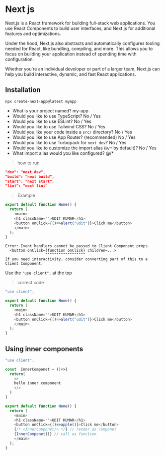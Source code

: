 # Next js

Next.js is a React framework for building full-stack web applications. You use React Components to build user interfaces, and Next.js for additional features and optimizations.

Under the hood, Next.js also abstracts and automatically configures tooling needed for React, like bundling, compiling, and more. This allows you to focus on building your application instead of spending time with configuration.

Whether you're an individual developer or part of a larger team, Next.js can help you build interactive, dynamic, and fast React applications.

## Installation

`npx create-next-app@latest myapp `

- What is your project named? my-app
- Would you like to use TypeScript? No / Yes
- Would you like to use ESLint? No / Yes
- Would you like to use Tailwind CSS? No / Yes
- Would you like your code inside a `src/` directory? No / Yes
- Would you like to use App Router? (recommended) No / Yes
- Would you like to use Turbopack for `next dev`?  No / Yes
- Would you like to customize the import alias (`@/*` by default)? No / Yes
- What import alias would you like configured? @/*

> how to run

```json
"dev": "next dev",
"build": "next build",
"start": "next start",
"lint": "next lint"
```

> Example

``` javascript
export default function Home() {
  return (
    <main>
    <h1 className="">UDIT KUMAR</h1>
    <button onClick={()=>alert("udit")}>Click me</button>
    </main>
  );
}
```

```
Error: Event handlers cannot be passed to Client Component props.
  <button onClick={function onClick} children=...>
                  ^^^^^^^^^^^^^^^^^^
If you need interactivity, consider converting part of this to a Client Component.
```

Use the `"use client";` at the top

> correct code

``` javascript
"use client";

export default function Home() {
  return (
    <main>
    <h1 className="">UDIT KUMAR</h1>
    <button onClick={()=>alert("udit")}>Click me</button>
    </main>
  );
}
```

## Using inner components

``` javascript
"use client";

const  InnerComponet = ()=>{
  return(
    <>
    hello inner component
    </>
  )
}

export default function Home() {
  return (
    <main>
    <h1 className="">UDIT KUMAR</h1>
    <button onClick={()=>apple()}>Click me</button>
    {/* <InnerComponet/> */} // render as componet
    {InnerComponet()} // call as function
    </main>
  );
}
```